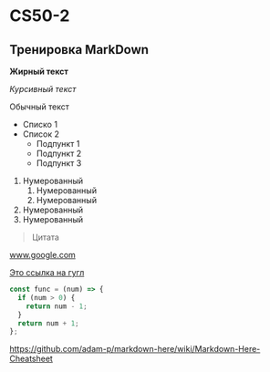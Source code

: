 # CS50-2

## Тренировка MarkDown

**Жирный текст**

*Курсивный текст* 

Обычный текст

* Списко 1
* Список 2
   * Подпункт 1
   * Подпункт 2
   * Подпункт 3
  
1. Нумерованный
    1. Нумерованный
    1. Нумерованный
1. Нумерованный
1. Нумерованный

> Цитата

www.google.com

[Это ссылка на гугл](www.google.com)

```javascript
const func = (num) => {
  if (num > 0) {
    return num - 1;
  }
  return num + 1;
};
```

https://github.com/adam-p/markdown-here/wiki/Markdown-Here-Cheatsheet
